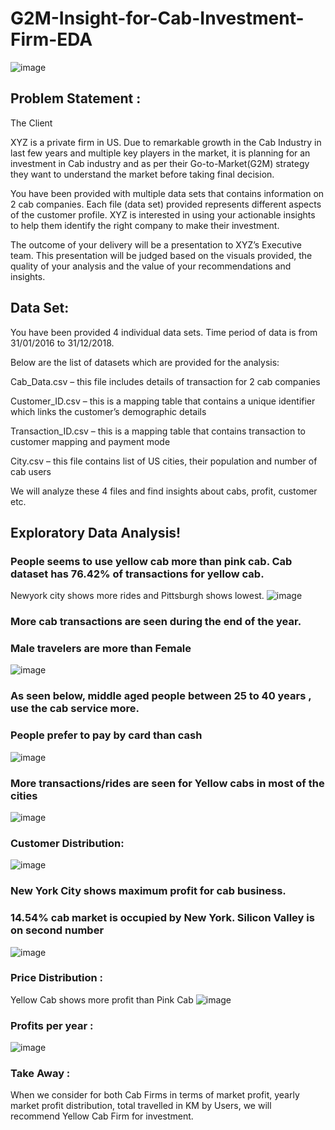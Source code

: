 # G2M-Insight-for-Cab-Investment-Firm-EDA
![image](https://user-images.githubusercontent.com/96436449/195412744-d70b6647-40f6-4f22-8af5-f27d922cf8e6.png)

## Problem Statement :
The Client

XYZ is a private firm in US. Due to remarkable growth in the Cab Industry in last few years and multiple key players in the market, it is planning for an investment in Cab industry and as per their Go-to-Market(G2M) strategy they want to understand the market before taking final decision.

You have been provided with multiple data sets that contains information on 2 cab companies. Each file (data set) provided represents different aspects of the customer profile. XYZ is interested in using your actionable insights to help them identify the right company to make their investment.

The outcome of your delivery will be a presentation to XYZ’s Executive team. This presentation will be judged based on the visuals provided, the quality of your analysis and the value of your recommendations and insights. 

## Data Set:

You have been provided 4 individual data sets. Time period of data is from 31/01/2016 to 31/12/2018.

Below are the list of datasets which are provided for the analysis:

Cab_Data.csv – this file includes details of transaction for 2 cab companies

Customer_ID.csv – this is a mapping table that contains a unique identifier which links the customer’s demographic details

Transaction_ID.csv – this is a mapping table that contains transaction to customer mapping and payment mode

City.csv – this file contains list of US cities, their population and number of cab users

We will analyze these 4 files and find insights about cabs, profit, customer etc.

## Exploratory Data Analysis! 

### People seems to use yellow cab more than pink cab. Cab dataset has 76.42% of transactions for yellow cab.
Newyork city shows more rides and Pittsburgh shows lowest. 
![image](https://user-images.githubusercontent.com/96436449/195414738-019f057b-4997-414f-9dbd-7745751f51b3.png)

### More cab transactions are seen during the end of the year.
### Male travelers are more than Female
![image](https://user-images.githubusercontent.com/96436449/195414837-ca0ea5e0-adb6-49a9-8543-5af463353cc3.png)


### As seen below, middle aged people between 25 to 40 years , use the cab service more.
### People prefer to pay by card than cash
![image](https://user-images.githubusercontent.com/96436449/195414974-31186298-c574-4b12-9cff-0e123088d1b8.png)

### More transactions/rides are seen for Yellow cabs in most of the cities
![image](https://user-images.githubusercontent.com/96436449/195415027-25a2a383-4a78-4be9-9602-a3ccaaf3dd80.png)

### Customer Distribution:
![image](https://user-images.githubusercontent.com/96436449/195415300-b8fb71bf-d83c-41f5-9fc0-9d200f58de9c.png)

### New York City shows maximum profit for cab business. 
### 14.54% cab market is occupied by New York. Silicon Valley is on second number
![image](https://user-images.githubusercontent.com/96436449/195413750-3c2d02d4-3c64-4153-bc3d-016e872a3b45.png)

### Price Distribution :
Yellow Cab shows more profit than Pink Cab
![image](https://user-images.githubusercontent.com/96436449/195413653-6b360d55-7353-45e8-8bdd-316686d74956.png)

### Profits per year :
![image](https://user-images.githubusercontent.com/96436449/195413834-d441fe38-36c9-45f0-a9db-c0c76dadaf5d.png)

### Take Away :
When we consider for both Cab Firms in terms of market profit, yearly market profit distribution, total travelled in KM by Users, we will recommend Yellow Cab Firm for investment.
